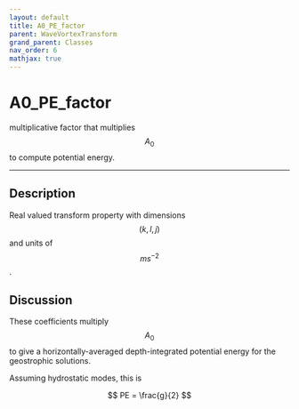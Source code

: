 ```yaml
---
layout: default
title: A0_PE_factor
parent: WaveVortexTransform
grand_parent: Classes
nav_order: 6
mathjax: true
---
```


#  A0_PE_factor

multiplicative factor that multiplies $$A_0$$ to compute potential energy.


---

## Description
Real valued transform property with dimensions $$(k,l,j)$$ and units of $$m s^{-2}$$.

## Discussion

These coefficients multiply $$A_0$$ to give a horizontally-averaged depth-integrated potential energy for the geostrophic solutions.

Assuming hydrostatic modes, this is

$$
PE = \frac{g}{2}
$$ 

